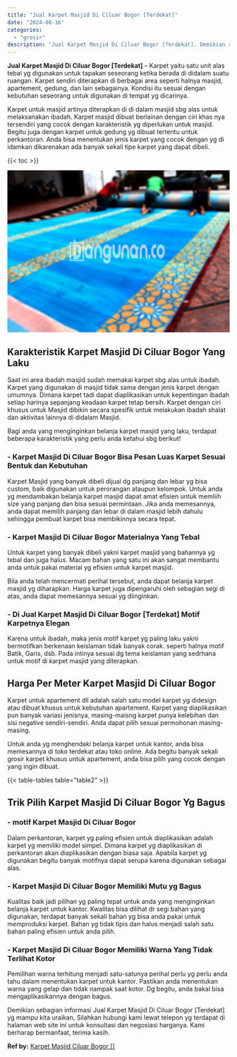 ```yaml
---
title: "Jual Karpet Masjid Di Ciluar Bogor [Terdekat]"
date: "2024-08-16"
categories: 
  - "grosir"
description: "Jual Karpet Masjid Di Ciluar Bogor [Terdekat]. Demikian sebagian informasi Jual Karpet Masjid Di Ciluar Bogor [Terdekat] yg mampu kita uraikan, Silahkan hu..."
---
```


**Jual Karpet Masjid Di Ciluar Bogor \[Terdekat\]** – Karpet yaitu satu unit alas tebal yg digunakan untuk tapakan seseorang ketika berada di didalam suatu ruangan. Karpet sendiri diterapkan di berbagai area seperti halnya masjid, apartement, gedung, dan lain sebagainya. Kondisi itu sesuai dengan kebutuhan seseorang untuk digunakan di tempat yg dicarinya.

Karpet untuk masjid artinya diterapkan di di dalam masjid sbg alas untuk melaksanakan ibadah. Karpet masjid dibuat berlainan dengan ciri khas nya tersendiri yang cocok dengan karakteristik yg diperlukan untuk masjid. Begitu juga dengan karpet untuk gedung yg dibuat tertentu untuk perkantoran. Anda bisa menentukan jenis karpet yang cocok dengan yg di idamkan dikarenakan ada banyak sekali tipe karpet yang dapat dibeli.

{{< toc >}}

![Jual Karpet Masjid Di Ciluar Bogor [Terdekat]](/images/grosir-karpet-murah-32.png)

## Karakteristik Karpet Masjid Di Ciluar Bogor Yang Laku

Saat ini area ibadah masjid sudah memakai karpet sbg alas untuk ibadah. Karpet yang digunakan di masjid tidak sama dengan jenis karpet dengan umumnya. Dimana karpet tadi dapat diaplikasikan untuk kepentingan ibadah setiap harinya sepanjang keadaan karpet tetap bersih. Karpet dengan ciri khusus untuk Masjid dibikin secara spesifik untuk melakukan ibadah shalat dan aktivitas lainnya di didalam Masjid.

Bagi anda yang menginginkan belanja karpet masjid yang laku, terdapat beberapa karakteristik yang perlu anda ketahui sbg berikut!

### \- Karpet Masjid Di Ciluar Bogor Bisa Pesan Luas Karpet Sesuai Bentuk dan Kebutuhan

Karpet Masjid yang banyak dibeli dijual dg panjang dan lebar yg bisa custom, baik digunakan untuk perorangan ataupun kelompok. Untuk anda yg mendambakan belanja karpet masjid dapat amat efisien untuk memliih size yang panjang dan bisa sesuai permintaan. Jika anda memesannya, anda dapat memilih panjang dan lebar di dalam masjid lebih dahulu sehingga pembuat karpet bisa membikinnya secara tepat.

### \- Karpet Masjid Di Ciluar Bogor Materialnya Yang Tebal

Untuk karpet yang banyak dibeli yakni karpet masjid yang bahannya yg tebal dan juga halus. Macam bahan yang satu ini akan sangat membantu anda untuk pakai material yg efisien untuk karpet masjid.

Bila anda telah mencermati perihal tersebut, anda dapat belanja karpet masjid yg diharapkan. Harga karpet juga dipengaruhi oleh sebagian segi di atas, anda dapat memesannya sesuai yg diinginkan.

### \- Di Jual Karpet Masjid Di Ciluar Bogor \[Terdekat\] Motif Karpetnya Elegan

Karena untuk ibadah, maka jenis motif karpet yg paling laku yakni bermotifkan berkenaan keislaman tidak banyak corak. seperti halnya motif Batik, Garis, dsb. Pada intinya sesuai dg tema keislaman yang sedrhana untuk motif di karpet masjid yang diterapkan.

## Harga Per Meter Karpet Masjid Di Ciluar Bogor

Karpet untuk apartement dll adalah salah satu model karpet yg didesign atau dibuat khusus untuk kebutuhan apartement. Karpet yang diaplikasikan pun banyak variasi jenisnya, masing-maisng karpet punya kelebihan dan sisi negative sendiri-sendiri. Anda dapat pilih sesuai permohonan masing-masing.

Untuk anda yg menghendaki belanja karpet untuk kantor, anda bisa memesannya di toko terdekat atau toko online. Ada begitu banyak sekali grosir karpet khusus untuk apartement, anda bisa pilih yang cocok dengan yang ingin dibuat.

{{< table-tables table="table2" >}}

## Trik Pilih Karpet Masjid Di Ciluar Bogor Yg Bagus

### \- motif Karpet Masjid Di Ciluar Bogor

Dalam perkantoran, karpet yg paling efisien untuk diaplikasikan adalah karpet yg memiliki model simpel. Dimana karpet yg diaplikasikan di perkantoran akan diaplikasikan dengan biasa saja. Apabila karpet yg digunakan begitu banyak motifnya dapat serupa karena digunakan sebagai alas.

### \- Karpet Masjid Di Ciluar Bogor Memiliki Mutu yg Bagus

Kualitas baik jadi pilihan yg paling tepat untuk anda yang menginginkan belanja karpet untuk kantor. Kwalitas bisa dilihat dr segi bahan yang digunakan, terdapat banyak sekali bahan yg bisa anda pakai untuk memproduksi karpet. Bahan yg tidak tipis dan halus menjadi salah satu bahan paling efisien untuk anda pilih.

### \- Karpet Masjid Di Ciluar Bogor Memiliki Warna Yang Tidak Terlihat Kotor

Pemilihan warna terhitung menjadi satu-satunya perihal perlu yg perlu anda tahu dalam menentukan karpet untuk kantor. Pastikan anda menentukan warna yang gelap dan tidak nampak saat kotor. Dg begitu, anda bakal bisa mengaplikasikannya dengan bagus.

Demikian sebagian informasi Jual Karpet Masjid Di Ciluar Bogor \[Terdekat\] yg mampu kita uraikan, Silahkan hubungi kami lewat telepon yg terdapat di halaman web site ini untuk konsultasi dan negosiasi harganya. Kami berharap bermanfaat, terima kasih.

**Ref by:**  [Karpet Masjid Ciluar Bogor []](https://id.wikipedia.org/wiki/Karpet)
